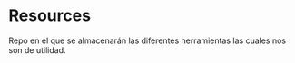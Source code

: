 # Resources
Repo en el que se almacenarán las diferentes herramientas las cuales nos son de utilidad.
